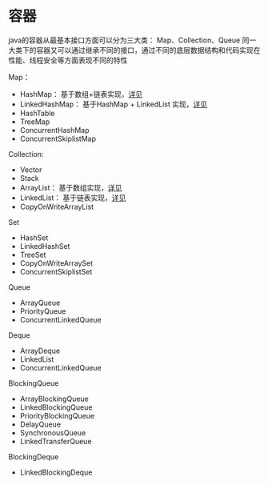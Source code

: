 # 容器

java的容器从最基本接口方面可以分为三大类： Map、Collection、Queue
同一大类下的容器又可以通过继承不同的接口，通过不同的底层数据结构和代码实现在性能、线程安全等方面表现不同的特性

Map：
- HashMap： 基于数组+链表实现，[详见](https://github.com/wangjunjie0817/note/blob/master/java/HashMapSourceCode.md)
- LinkedHashMap： 基于HashMap + LinkedList 实现，[详见](https://github.com/wangjunjie0817/note/blob/master/java/LinkedHashMapSourceCode.md)
- HashTable
- TreeMap
- ConcurrentHashMap
- ConcurrentSkiplistMap

Collection:
- Vector
- Stack
- ArrayList： 基于数组实现，[详见](https://github.com/wangjunjie0817/note/blob/master/java/ArrayListSourceCode.md)
- LinkedList： 基于链表实现，[详见](https://github.com/wangjunjie0817/note/blob/master/java/LinkedListSourceCode.md)
- CopyOnWriteArrayList

Set
- HashSet
- LinkedHashSet
- TreeSet
- CopyOnWriteArraySet
- ConcurrentSkiplistSet

Queue
- ArrayQueue
- PriorityQueue
- ConcurrentLinkedQueue

Deque
- ArrayDeque
- LinkedList
- ConcurrentLinkedQueue

BlockingQueue
- ArrayBlockingQueue
- LinkedBlockingQueue
- PriorityBlockingQueue
- DelayQueue
- SynchronousQueue
- LinkedTransferQueue

BlockingDeque
- LinkedBlockingDeque



